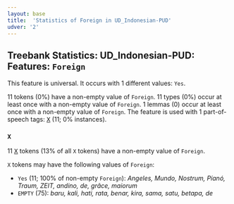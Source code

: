 ```yaml
---
layout: base
title:  'Statistics of Foreign in UD_Indonesian-PUD'
udver: '2'
---
```


## Treebank Statistics: UD_Indonesian-PUD: Features: `Foreign`

This feature is universal.
It occurs with 1 different values: `Yes`.

11 tokens (0%) have a non-empty value of `Foreign`.
11 types (0%) occur at least once with a non-empty value of `Foreign`.
1 lemmas (0) occur at least once with a non-empty value of `Foreign`.
The feature is used with 1 part-of-speech tags: <tt><a href="id_pud-pos-X.html">X</a></tt> (11; 0% instances).

### `X`

11 <tt><a href="id_pud-pos-X.html">X</a></tt> tokens (13% of all `X` tokens) have a non-empty value of `Foreign`.

`X` tokens may have the following values of `Foreign`:

* `Yes` (11; 100% of non-empty `Foreign`): <em>Angeles, Mundo, Nostrum, Píanó, Traum, ZEIT, andino, de, grâce, maiorum</em>
* `EMPTY` (75): <em>baru, kali, hati, rata, benar, kira, sama, satu, betapa, de</em>

